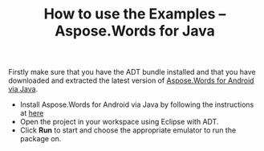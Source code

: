 ﻿---
title: How to use the Examples – Aspose.Words for Java
articleTitle: How to use the Examples
linktitle: How to use the Examples
description: "How to run Aspose.Words for Android via Java examples."
type: docs
weight: 30
url: /java/how-to-use-the-examples/
---

Firstly make sure that you have the ADT bundle installed and that you have downloaded and extracted the latest version of [Aspose.Words for Android via Java](https://downloads.aspose.com/words/androidjava).

- Install Aspose.Words for Android via Java by following the instructions at [here](/words/java/installation/)
- Open the project in your workspace using Eclipse with ADT.
- Click **Run** to start and choose the appropriate emulator to run the package on.
